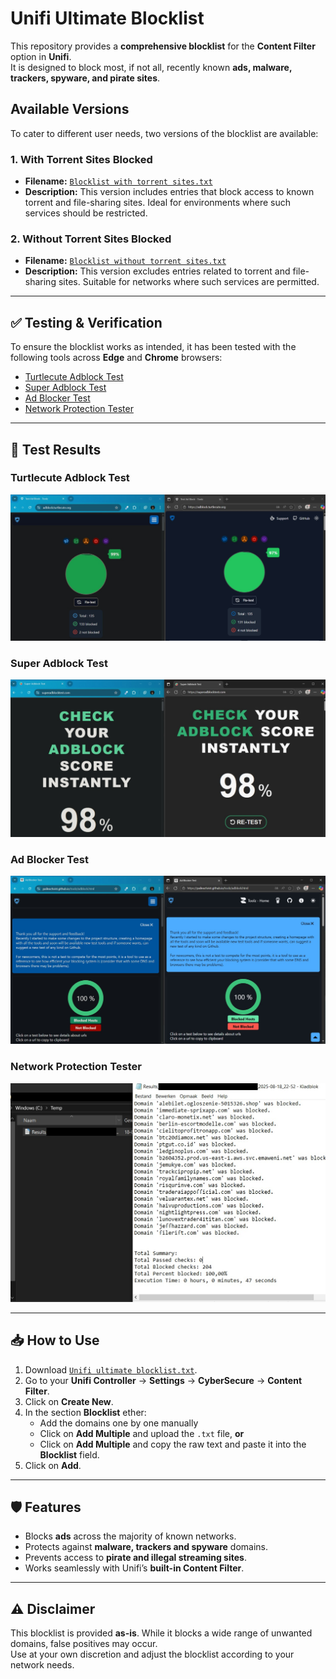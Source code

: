 # Unifi Ultimate Blocklist

This repository provides a **comprehensive blocklist** for the **Content Filter** option in **Unifi**.  
It is designed to block most, if not all, recently known **ads, malware, trackers, spyware, and pirate sites**.

## Available Versions

To cater to different user needs, two versions of the blocklist are available:

### 1. With Torrent Sites Blocked

- **Filename:** [`Blocklist with torrent sites.txt`](./Blocklist%20with%20torrent%20sites.txt)  
- **Description:** This version includes entries that block access to known torrent and file-sharing sites. Ideal for environments where such services should be restricted.

### 2. Without Torrent Sites Blocked

- **Filename:** [`Blocklist without torrent sites.txt`](./Blocklist%20without%20torrent%20sites.txt)  
- **Description:** This version excludes entries related to torrent and file-sharing sites. Suitable for networks where such services are permitted.

---

## ✅ Testing & Verification

To ensure the blocklist works as intended, it has been tested with the following tools across **Edge** and **Chrome** browsers:

- [Turtlecute Adblock Test](https://adblock.turtlecute.org/)  
- [Super Adblock Test](https://superadblocktest.com/)  
- [Ad Blocker Test](https://paileactivist.github.io/toolz/adblock.html)  
- [Network Protection Tester](https://itproexpert.com/network-protection-tester/)

---

## 📸 Test Results

### Turtlecute Adblock Test
![Turtlecute Test](Screenshots/TurtecuteAdblockTest.jpg)

### Super Adblock Test
![Super Adblock Test](Screenshots/SuperAdblockTest.jpeg)

### Ad Blocker Test
![Ad Blocker Test](Screenshots/AdBlockerTest.jpeg)

### Network Protection Tester
![Network Protection Test](Screenshots/NetworkProtectionTester.jpeg)

---

## 📥 How to Use

1. Download [`Unifi ultimate blocklist.txt`](./Unifi%20ultimate%20blocklist.txt).  
2. Go to your **Unifi Controller** → **Settings** → **CyberSecure** → **Content Filter**.  
3. Click on **Create New**.
4. In the section **Blocklist** ether:
   - Add the domains one by one manually
   - Click on **Add Multiple** and upload the `.txt` file, **or**
   - Click on **Add Multiple** and copy the raw text and paste it into the **Blocklist** field.  
6. Click on **Add**.

---

## 🛡️ Features

- Blocks **ads** across the majority of known networks.  
- Protects against **malware, trackers and spyware** domains.  
- Prevents access to **pirate and illegal streaming sites**.  
- Works seamlessly with Unifi’s **built-in Content Filter**.

---

## ⚠️ Disclaimer

This blocklist is provided **as-is**. While it blocks a wide range of unwanted domains, false positives may occur.  
Use at your own discretion and adjust the blocklist according to your network needs.
